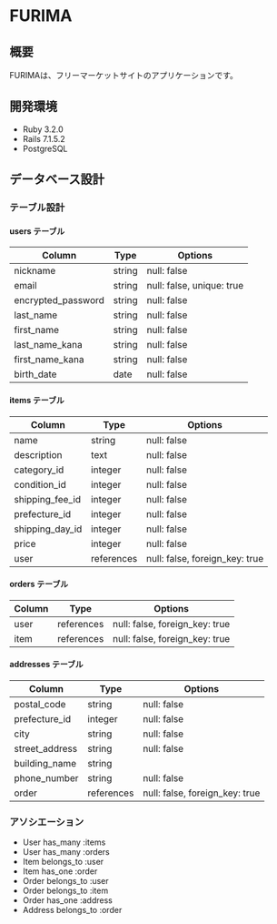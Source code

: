 # FURIMA

## 概要
FURIMAは、フリーマーケットサイトのアプリケーションです。

## 開発環境
- Ruby 3.2.0
- Rails 7.1.5.2
- PostgreSQL

## データベース設計

### テーブル設計

#### users テーブル
| Column | Type | Options |
|--------|------|---------|
| nickname | string | null: false |
| email | string | null: false, unique: true |
| encrypted_password | string | null: false |
| last_name | string | null: false |
| first_name | string | null: false |
| last_name_kana | string | null: false |
| first_name_kana | string | null: false |
| birth_date | date | null: false |

#### items テーブル
| Column | Type | Options |
|--------|------|---------|
| name | string | null: false |
| description | text | null: false |
| category_id | integer | null: false |
| condition_id | integer | null: false |
| shipping_fee_id | integer | null: false |
| prefecture_id | integer | null: false |
| shipping_day_id | integer | null: false |
| price | integer | null: false |
| user | references | null: false, foreign_key: true |

#### orders テーブル
| Column | Type | Options |
|--------|------|---------|
| user | references | null: false, foreign_key: true |
| item | references | null: false, foreign_key: true |

#### addresses テーブル
| Column | Type | Options |
|--------|------|---------|
| postal_code | string | null: false |
| prefecture_id | integer | null: false |
| city | string | null: false |
| street_address | string | null: false |
| building_name | string | |
| phone_number | string | null: false |
| order | references | null: false, foreign_key: true |

### アソシエーション
- User has_many :items
- User has_many :orders
- Item belongs_to :user
- Item has_one :order
- Order belongs_to :user
- Order belongs_to :item
- Order has_one :address
- Address belongs_to :order

